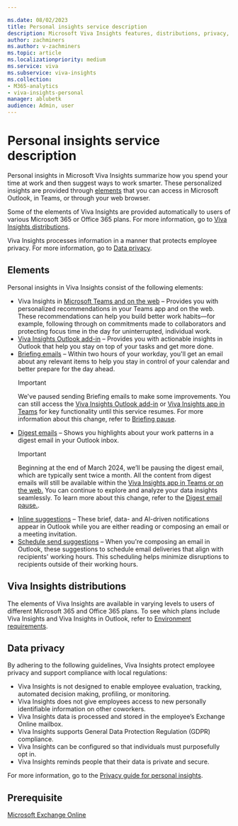 ```yaml
---

ms.date: 08/02/2023
title: Personal insights service description
description: Microsoft Viva Insights features, distributions, privacy, and prerequisites
author: zachminers
ms.author: v-zachminers
ms.topic: article
ms.localizationpriority: medium 
ms.service: viva 
ms.subservice: viva-insights 
ms.collection: 
- M365-analytics
- viva-insights-personal
manager: ablubetk
audience: Admin, user
---
```


# Personal insights service description

Personal insights in Microsoft Viva Insights summarize how you spend your time at work and then suggest ways to work smarter. These personalized insights are provided through [elements](#elements) that you can access in Microsoft Outlook, in Teams, or through your web browser.

Some of the elements of Viva Insights are provided automatically to users of various Microsoft 365 or Office 365 plans. For more information, go to [Viva Insights distributions](#viva-insights-distributions).  

Viva Insights processes information in a manner that protects employee privacy. For more information, go to [Data privacy](#data-privacy).

## Elements

Personal insights in Viva Insights consist of the following elements:

* Viva Insights in [Microsoft Teams and on the web](https://support.microsoft.com/office/viva-insights-in-teams-and-on-the-web-436b9928-5867-433a-abd5-188e0262e5e3) – Provides you with personalized recommendations in your Teams app and on the web. These recommendations can help you build better work habits—for example, following through on commitments made to collaborators and protecting focus time in the day for uninterrupted, individual work.
* [Viva Insights Outlook add-in](https://support.microsoft.com/topic/about-the-viva-insights-outlook-add-in-48b73ccf-4086-4f13-9f62-dcee91a9df6d) – Provides you with actionable insights in Outlook that help you stay on top of your tasks and get more done.
* [Briefing emails](../Briefing/be-overview.md) – Within two hours of your workday, you'll get an email about any relevant items to help you stay in control of your calendar and better prepare for the day ahead.
    >[!Important]
    >We've paused sending Briefing emails to make some improvements. You can still access the [Viva Insights Outlook add-in](../use/add-in.md) or [Viva Insights app in Teams](../teams/introduction.md) for key functionality until this service resumes. For more information about this change, refer to [Briefing pause](../reference/briefing-pause.md).
* [Digest emails](https://support.microsoft.com/topic/digest-email-0e8b9a77-d1ce-4139-82bc-e91a3cb909c3) – Shows you highlights about your work patterns in a digest email in your Outlook inbox.
    >[!Important]
    >Beginning at the end of March 2024, we’ll be pausing the digest email, which are typically sent twice a month. All the content from digest emails will still be available within the [Viva Insights app in Teams or on the web.](https://support.microsoft.com/topic/viva-insights-app-in-teams-and-on-the-web-f07f80a1-177d-4541-9185-31493b74fc0f) You can continue to explore and analyze your data insights seamlessly. To learn more about this change, refer to the [Digest email pause.](/Viva/insights/personal/reference/digest-pause).
* [Inline suggestions](https://support.microsoft.com/topic/inline-suggestions-in-outlook-064a323e-6dc7-40e9-ab1b-199de8d39db5) – These brief, data- and AI-driven notifications appear in Outlook while you are either reading or composing an email or a meeting invitation.
* [Schedule send suggestions](https://support.microsoft.com/topic/schedule-send-in-outlook-0b0c0c20-8fa1-44b9-b5bc-57f160046639) – When you're composing an email in Outlook, these suggestions to schedule email deliveries that align with recipients' working hours. This scheduling helps minimize disruptions to recipients outside of their working hours.

## Viva Insights distributions

The elements of Viva Insights are available in varying levels to users of different Microsoft 365 and Office 365 plans. To see which plans include Viva Insights and Viva Insights in Outlook, refer to [Environment requirements](../../advanced/setup-maint/environment-requirements.md).

## Data privacy

By adhering to the following guidelines, Viva Insights protect employee privacy and support compliance with local regulations:

* Viva Insights is not designed to enable employee evaluation, tracking, automated decision making, profiling, or monitoring.
* Viva Insights does not give employees access to new personally identifiable information on other coworkers.
* Viva Insights data is processed and stored in the employee’s Exchange Online mailbox.
* Viva Insights supports General Data Protection Regulation (GDPR) compliance.
* Viva Insights can be configured so that individuals must purposefully opt in.
* Viva Insights reminds people that their data is private and secure.

For more information, go to the [Privacy guide for personal insights](https://support.microsoft.com/topic/privacy-guide-for-personal-insights-8f2c038c-f80c-4512-bf4c-90a0423377f2).

## Prerequisite

[Microsoft Exchange Online](/office365/servicedescriptions/exchange-online-service-description/exchange-online-service-description)

